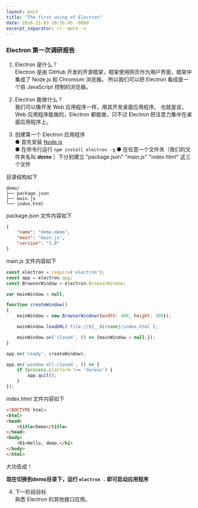 ```yaml
---
layout: post
title: "The first using of Electron"
date: 2016-11-03 20:35:45 -0800
excerpt_separator: <!--more-->
---
```


### Electron 第一次调研报告

1. Electron 是什么？  
Electron 是由 GitHub 开发的开源框架，框架使用网页作为用户界面，框架中集成了 Node.js 和 Chromium 浏览器。 所以我们可以把 Electron 看成是一个由 JavaScript 控制的浏览器。

2. Electron 能做什么？  
我们可以像开发 Web 应用程序一样，用其开发桌面应用程序。 也就是说，Web 应用程序能做的，Electron 都能做，只不过 Electron 把注意力集中在桌面应用程序上。

3. 创建第一个 Electron 应用程序  
    ● 首先安装 [Node.js](https://nodejs.org/en/)  
    ● 在命令行运行 `npm install electron -g`
    ● 在任意一个文件夹（我们的文件夹名叫 **_demo_** ）下分别建立 "package.json" "main.js" "index.html" 这三个文件


目录结构如下

```
demo/
├── package.json
├── main.js
└── index.html
```

<!--more-->

package.json 文件内容如下

```json
{
    "name": "demo-demo",
    "main": "main.js",
    "version": "1.0"
}
```


main.js 文件内容如下
```js
const electron = require('electron');
const app = electron.app;
const BrowserWindow = electron.BrowserWindow;

var mainWindow = null;

function createWindow()
{
    mainWindow = new BrowserWindow({width: 400, height: 300});

    mainWindow.loadURL(`file://${__dirname}/index.html`);

    mainWindow.on('closed', () => {mainWindow = null;});
}

app.on('ready', createWindow);

app.on('window-all-closed', () => {
    if (process.platform !== 'darwin') {
        app.quit();
    }
});
```

index.html 文件内容如下

```html
<!DOCTYPE html>
<html>
<head>
    <title>Demo</title>
</head>
<body>
    <h1>Hello, demo.</h1>
</body>
</html>
```

大功告成！

**现在切换到demo目录下，运行 `electron .` 即可启动应用程序**

4. 下一阶段目标  
熟悉 Electron 的其他接口应用。

